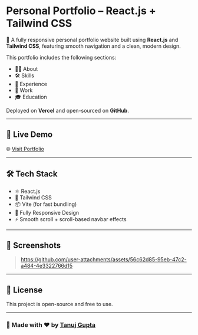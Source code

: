 # Personal Portfolio – React.js + Tailwind CSS

🚀 A fully responsive personal portfolio website built using **React.js** and **Tailwind CSS**, featuring smooth navigation and a clean, modern design.

This portfolio includes the following sections:
- 🧑‍💼 About
- 🛠️ Skills
- 💼 Experience
- 🧪 Work
- 🎓 Education

Deployed on **Vercel** and open-sourced on **GitHub**.

---

## 🔗 Live Demo

🌐 [Visit Portfolio](https://portfolio-ui-ten.vercel.app/)  

---


## 🛠️ Tech Stack

- ⚛️ React.js
- 🎨 Tailwind CSS
- 📦 Vite (for fast bundling)
- 📱 Fully Responsive Design
- ⚡ Smooth scroll + scroll-based navbar effects

---

## 📸 Screenshots

> https://github.com/user-attachments/assets/56c62d85-95eb-47c2-a484-4e3322766d15


---

## 📄 License

This project is open-source and free to use.

---

### 🙌 Made with ❤️ by [Tanuj Gupta](https://www.linkedin.com/in/tanuj-gupta-45903b290)
